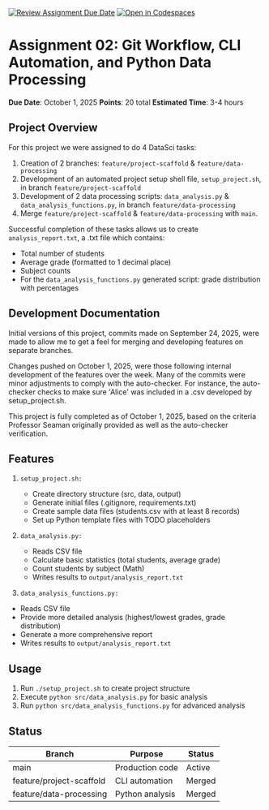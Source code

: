 [![Review Assignment Due Date](https://classroom.github.com/assets/deadline-readme-button-22041afd0340ce965d47ae6ef1cefeee28c7c493a6346c4f15d667ab976d596c.svg)](https://classroom.github.com/a/wSmf0KE5)
[![Open in Codespaces](https://classroom.github.com/assets/launch-codespace-2972f46106e565e64193e422d61a12cf1da4916b45550586e14ef0a7c637dd04.svg)](https://classroom.github.com/open-in-codespaces?assignment_repo_id=20697592)

# Assignment 02: Git Workflow, CLI Automation, and Python Data Processing

**Due Date**: October 1, 2025
**Points**: 20 total
**Estimated Time**: 3-4 hours

## Project Overview

For this project we were assigned to do 4 DataSci tasks: 
   1) Creation of 2 branches: `feature/project-scaffold` & `feature/data-processing`
   2) Development of an automated project setup shell file, `setup_project.sh`, in branch `feature/project-scaffold`
   3) Development of 2 data processing scripts: `data_analysis.py` & `data_analysis_functions.py`, in branch `feature/data-processing`
   4) Merge `feature/project-scaffold` & `feature/data-processing` with `main`.

Successful completion of these tasks allows us to create `analysis_report.txt`, a .txt file which contains:
   - Total number of students
   - Average grade (formatted to 1 decimal place)
   - Subject counts
   - For the `data_analysis_functions.py` generated script: grade distribution with percentages

## Development Documentation

Initial versions of this project, commits made on September 24, 2025, were made to allow me to get a feel for merging and developing features on separate branches. 

Changes pushed on October 1, 2025, were those following internal development of the features over the week. Many of the commits were minor adjustments to comply with the auto-checker. For instance, the auto-checker checks to make sure 'Alice' was included in a .csv developed by setup_project.sh.

This project is fully completed as of October 1, 2025, based on the criteria Professor Seaman originally provided as well as the auto-checker verification.

## Features

1) `setup_project.sh:`
   - Create directory structure (src, data, output)
   - Generate initial files (.gitignore, requirements.txt)
   - Create sample data files (students.csv with at least 8 records)
   - Set up Python template files with TODO placeholders

2) `data_analysis.py:`
   - Reads CSV file 
   - Calculate basic statistics (total students, average grade)
   - Count students by subject (Math)
   - Writes results to `output/analysis_report.txt`

3) `data_analysis_functions.py:`
- Reads CSV file
- Provide more detailed analysis (highest/lowest grades, grade distribution)
- Generate a more comprehensive report
- Writes results to `output/analysis_report.txt`

## Usage

1) Run `./setup_project.sh` to create project structure
2) Execute `python src/data_analysis.py` for basic analysis
3) Run `python src/data_analysis_functions.py` for advanced analysis 

## Status

| Branch | Purpose | Status |
|--------|---------|--------|
| main | Production code | Active |
| feature/project-scaffold | CLI automation | Merged |
| feature/data-processing | Python analysis | Merged |
